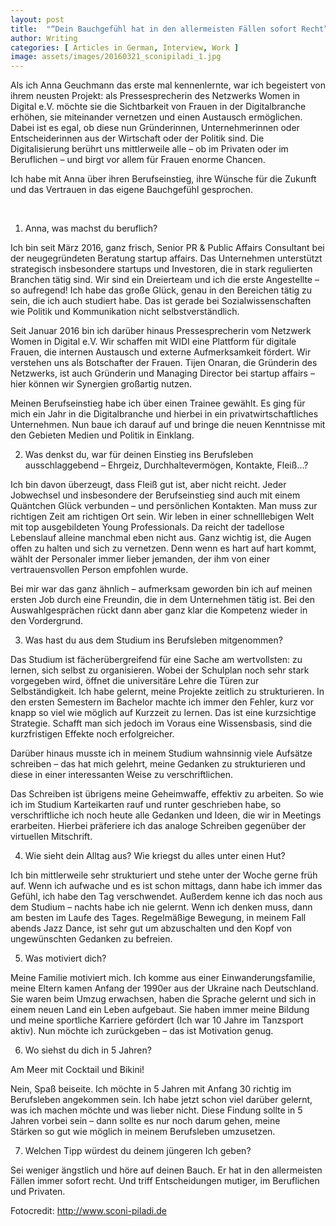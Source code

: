 ```yaml
---
layout: post
title:  "“Dein Bauchgefühl hat in den allermeisten Fällen sofort Recht”"
author: Writing
categories: [ Articles in German, Interview, Work ]
image: assets/images/20160321_sconipiladi_1.jpg
---
```



Als ich Anna Geuchmann das erste mal kennenlernte, war ich begeistert von ihrem neusten Projekt: als Pressesprecherin des Netzwerks Women in Digital e.V. möchte sie die Sichtbarkeit von Frauen in der Digitalbranche erhöhen, sie miteinander vernetzen und einen Austausch ermöglichen. Dabei ist es egal, ob diese nun Gründerinnen, Unternehmerinnen oder Entscheiderinnen aus der Wirtschaft oder der Politik sind. Die Digitalisierung berührt uns mittlerweile alle – ob im Privaten oder im Beruflichen – und birgt vor allem für Frauen enorme Chancen.

Ich habe mit Anna über ihren Berufseinstieg, ihre Wünsche für die Zukunft und das Vertrauen in das eigene Bauchgefühl gesprochen.

 

1. Anna, was machst du beruflich?

Ich bin seit März 2016, ganz frisch, Senior PR & Public Affairs Consultant bei der neugegründeten Beratung startup affairs. Das Unternehmen unterstützt strategisch insbesondere startups und Investoren, die in stark regulierten Branchen tätig sind. Wir sind ein Dreierteam und ich die erste Angestellte – so aufregend! Ich habe das große Glück, genau in den Bereichen tätig zu sein, die ich auch studiert habe. Das ist gerade bei Sozialwissenschaften wie Politik und Kommunikation nicht selbstverständlich.

Seit Januar 2016 bin ich darüber hinaus Pressesprecherin vom Netzwerk Women in Digital e.V. Wir schaffen mit WIDI eine Plattform für digitale Frauen, die internen Austausch und externe Aufmerksamkeit fördert. Wir verstehen uns als Botschafter der Frauen. Tijen Onaran, die Gründerin des Netzwerks, ist auch Gründerin und Managing Director bei startup affairs – hier können wir Synergien großartig nutzen.

Meinen Berufseinstieg habe ich über einen Trainee gewählt. Es ging für mich ein Jahr in die Digitalbranche und hierbei in ein privatwirtschaftliches Unternehmen. Nun baue ich darauf auf und bringe die neuen Kenntnisse mit den Gebieten Medien und Politik in Einklang.

2. Was denkst du, war für deinen Einstieg ins Berufsleben ausschlaggebend – Ehrgeiz, Durchhaltevermögen, Kontakte, Fleiß…?

Ich bin davon überzeugt, dass Fleiß gut ist, aber nicht reicht. Jeder Jobwechsel und insbesondere der Berufseinstieg sind auch mit einem Quäntchen Glück verbunden – und persönlichen Kontakten. Man muss zur richtigen Zeit am richtigen Ort sein. Wir leben in einer schnelllebigen Welt mit top ausgebildeten Young Professionals. Da reicht der tadellose Lebenslauf alleine manchmal eben nicht aus. Ganz wichtig ist, die Augen offen zu halten und sich zu vernetzen. Denn wenn es hart auf hart kommt, wählt der Personaler immer lieber jemanden, der ihm von einer vertrauensvollen Person empfohlen wurde.

Bei mir war das ganz ähnlich – aufmerksam geworden bin ich auf meinen ersten Job durch eine Freundin, die in dem Unternehmen tätig ist. Bei den Auswahlgesprächen rückt dann aber ganz klar die Kompetenz wieder in den Vordergrund.

3. Was hast du aus dem Studium ins Berufsleben mitgenommen?

Das Studium ist fächerübergreifend für eine Sache am wertvollsten: zu lernen, sich selbst zu organisieren. Wobei der Schulplan noch sehr stark vorgegeben wird, öffnet die universitäre Lehre die Türen zur Selbständigkeit. Ich habe gelernt, meine Projekte zeitlich zu strukturieren. In den ersten Semestern im Bachelor machte ich immer den Fehler, kurz vor knapp so viel wie möglich auf Kurzzeit zu lernen. Das ist eine kurzsichtige Strategie. Schafft man sich jedoch im Voraus eine Wissensbasis, sind die kurzfristigen Effekte noch erfolgreicher.

Darüber hinaus musste ich in meinem Studium wahnsinnig viele Aufsätze schreiben – das hat mich gelehrt, meine Gedanken zu strukturieren und diese in einer interessanten Weise zu verschriftlichen.

Das Schreiben ist übrigens meine Geheimwaffe, effektiv zu arbeiten. So wie ich im Studium Karteikarten rauf und runter geschrieben habe, so verschriftliche ich noch heute alle Gedanken und Ideen, die wir in Meetings erarbeiten. Hierbei präferiere ich das analoge Schreiben gegenüber der virtuellen Mitschrift.

4. Wie sieht dein Alltag aus? Wie kriegst du alles unter einen Hut?

Ich bin mittlerweile sehr strukturiert und stehe unter der Woche gerne früh auf. Wenn ich aufwache und es ist schon mittags, dann habe ich immer das Gefühl, ich habe den Tag verschwendet. Außerdem kenne ich das noch aus dem Studium – nachts habe ich nie gelernt. Wenn ich denken muss, dann am besten im Laufe des Tages. Regelmäßige Bewegung, in meinem Fall abends Jazz Dance, ist sehr gut um abzuschalten und den Kopf von ungewünschten Gedanken zu befreien.

5. Was motiviert dich?

Meine Familie motiviert mich. Ich komme aus einer Einwanderungsfamilie, meine Eltern kamen Anfang der 1990er aus der Ukraine nach Deutschland. Sie waren beim Umzug erwachsen, haben die Sprache gelernt und sich in einem neuen Land ein Leben aufgebaut. Sie haben immer meine Bildung und meine sportliche Karriere gefördert (Ich war 10 Jahre im Tanzsport aktiv). Nun möchte ich zurückgeben – das ist Motivation genug.

6. Wo siehst du dich in 5 Jahren?

Am Meer mit Cocktail und Bikini!

Nein, Spaß beiseite. Ich möchte in 5 Jahren mit Anfang 30 richtig im Berufsleben angekommen sein. Ich habe jetzt schon viel darüber gelernt, was ich machen möchte und was lieber nicht. Diese Findung sollte in 5 Jahren vorbei sein – dann sollte es nur noch darum gehen, meine Stärken so gut wie möglich in meinem Berufsleben umzusetzen.

7. Welchen Tipp würdest du deinem jüngeren Ich geben?

Sei weniger ängstlich und höre auf deinen Bauch. Er hat in den allermeisten Fällen immer sofort recht. Und triff Entscheidungen mutiger, im Beruflichen und Privaten.

Fotocredit: http://www.sconi-piladi.de

